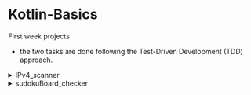 # Kotlin-Basics
First week projects

- the two tasks are done following the Test-Driven Development (TDD) approach.
<details>
  <summary>IPv4_scanner</summary>
  
  - [Test Cases](https://github.com/YousifMurad/Kotlin-Basics_first-week/blob/main/src/IPv4_scanner/Check.kt)
  - [Logic Implementation](https://github.com/YousifMurad/Kotlin-Basics_first-week/blob/main/src/IPv4_scanner/Main.kt)

</details>

<details>
  <summary>sudokuBoard_checker</summary>
  
  - [Test Cases](https://github.com/YousifMurad/Kotlin-Basics_first-week/blob/main/src/SudokuGame/Check.kt)
  - [Logic Implementation](https://github.com/YousifMurad/Kotlin-Basics_first-week/tree/main/src/SudokuGame)

</details>
